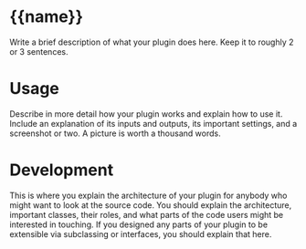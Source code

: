 # {{name}}
Write a brief description of what your plugin does here. Keep it to roughly 2 or 3 sentences.

# Usage
Describe in more detail how your plugin works and explain how to use it. Include an explanation of its inputs and outputs, its important settings, and a screenshot or two. A picture is worth a thousand words.

# Development
This is where you explain the architecture of your plugin for anybody who might want to look at the source code. You should explain the architecture, important classes, their roles, and what parts of the code users might be interested in touching. If you designed any parts of your plugin to be extensible via subclassing or interfaces, you should explain that here. 
